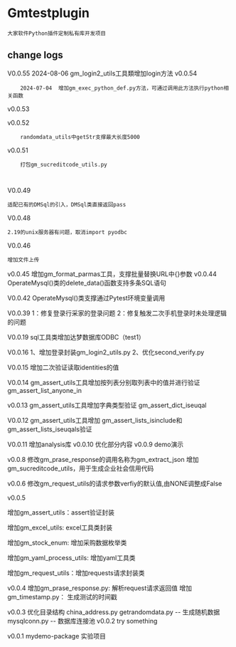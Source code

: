 # Gmtestplugin

    大家软件Python插件定制私有库开发项目

## change logs
V0.0.55
    2024-08-06 gm_login2_utils工具類增加login方法
v0.0.54
```
    2024-07-04  增加gm_exec_python_def.py方法，可通过调用此方法执行python相关函数

```

v0.0.53



v0.0.52 

```
    randomdata_utils中getStr支撑最大长度5000

```

v0.0.51 

```
    打包gm_sucreditcode_utils.py



```

V0.0.49

    适配已有的DMSql的引入，DMSql类直接返回pass
V0.0.48

    2.19的unix服务器有问题，取消import pyodbc

V0.0.46

    增加文件上传

v0.0.45
    增加gm_format_parmas工具，支撑批量替换URL中{}参数
v0.0.44
    OperateMysql()类的delete_data()函数支持多条SQL语句

V0.0.42
    OperateMysql()类支撑通过Pytest环境变量调用

V0.0.39
    1：修复登录行采家的登录问题
    2：修复触发二次手机登录时未处理逻辑的问题

V0.0.19
   sql工具类增加达梦数据库ODBC（test1）

V0.0.16
   1、增加登录封装gm_login2_utils.py
   2、优化second_verify.py

V0.0.15 
   增加二次验证读取identities的值

V0.0.14
    gm_assert_utils工具增加按列表分别取列表中的值并进行验证gm_assert_list_anyone_in

v0.0.13
  gm_assert_utils工具增加字典类型验证 gm_assert_dict_iseuqal

V0.0.12
  gm_assert_utils工具增加 gm_assert_lists_isinclude和gm_assert_lists_iseuqals验证

V0.0.11
  增加analysis库
v0.0.10
  优化部分内容
v0.0.9
  demo演示

v0.0.8
 修改gm_prase_response的调用名称为gm_extract_json
 增加gm_sucreditcode_utils，用于生成企业社会信用代码

v0.0.6 
 修改gm_request_utils的请求参数verfiy的默认值,由NONE调整成False

v0.0.5

 增加gm_assert_utils：assert验证封装

 增加gm_excel_utils: excel工具类封装

 增加gm_stock_enum: 增加采购数据枚举类

 增加gm_yaml_process_utils: 增加yaml工具类

 增加gm_request_utils：增加requests请求封装类	

v0.0.4
  增加gm_prase_response.py: 解析request请求返回值
  增加gm_timestamp.py： 生成测试的时间戳

v0.0.3 
  优化目录结构
  china_address.py 
  getrandomdata.py -- 生成随机数据
  mysqlconn.py -- 数据库连接池
v0.0.2 
  try something

v0.0.1 
  mydemo-package 实验项目